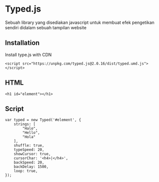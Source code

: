 
# Typed.js

Sebuah library yang disediakan javascript untuk membuat efek pengetikan sendiri didalam sebuah tampilan website




## Installation

Install type.js with CDN

```
<script src="https://unpkg.com/typed.js@2.0.16/dist/typed.umd.js"></script>
```

## HTML
```
<h1 id="element"></h1>
```

## Script

```
var typed = new Typed('#element', {
    strings: [
        "Halo",
        "Hello",
        "Hola"
    ],
    shuffle: true,
    typeSpeed: 20,
    showCursor: true,
    cursorChar: '<h4>|</h4>',
    backSpeed: 20,
    backDelay: 1500,
    loop: true,
});
```